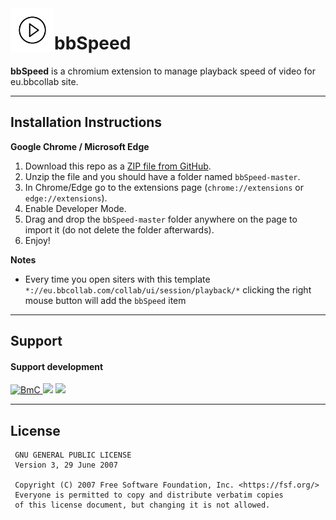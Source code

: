 <img src="https://github.com/F3FFO/bbSpeed/blob/master/icons/logo.png" align="left" width="70" height="70" alt="App icon" />

# bbSpeed

**bbSpeed** is a chromium extension to manage playback speed of video for eu.bbcollab site.

---

## Installation Instructions

**Google Chrome / Microsoft Edge**
1. Download this repo as a [ZIP file from GitHub](https://github.com/F3FFO/bbSpeed/archive/master.zip).
2. Unzip the file and you should have a folder named `bbSpeed-master`.
3. In Chrome/Edge go to the extensions page (`chrome://extensions` or `edge://extensions`).
4. Enable Developer Mode.
5. Drag and drop the `bbSpeed-master` folder anywhere on the page to import it (do not delete the folder afterwards).
6. Enjoy!

**Notes**
* Every time you open siters with this template `*://eu.bbcollab.com/collab/ui/session/playback/*` clicking the right mouse button will add the `bbSpeed` item

---

## Support

#### Support development

<a href="https://www.buymeacoffee.com/F3FFO">
   <img src="https://github.com/F3FFO/F3FFO-README-Template/blob/8905b2cfb406a0b5c1a82459a96e067a00b0023e/img/bmc.svg" width="200" height="auto" alt="BmC" />
</a>

<img src="https://img.shields.io/static/v1?label=Bitcoin&message=374h1Fnn8t6hbz2NFNPvKCkUwAAyroNk4Y&color=Orange">

<img src="https://img.shields.io/static/v1?label=Ethereum&message=0x22742f820592721E4F5F756a852CB1eFb5Be9Ae5&color=Orange">

---

## License

```
 GNU GENERAL PUBLIC LICENSE
 Version 3, 29 June 2007

 Copyright (C) 2007 Free Software Foundation, Inc. <https://fsf.org/>
 Everyone is permitted to copy and distribute verbatim copies
 of this license document, but changing it is not allowed.
```
